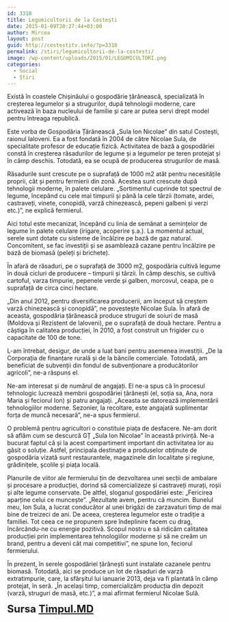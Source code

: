 ```yaml
---
id: 3318
title: Legumicultorii de la Costești
date: 2015-01-09T20:27:44+03:00
author: Mircea
layout: post
guid: http://costestitv.info/?p=3318
permalink: /stiri/legumicultorii-de-la-costesti/
image: /wp-content/uploads/2015/01/LEGUMICULTORI.png
categories:
  - Social
  - Știri
---
```

<p class="big">
  Există în coastele Chișinăului o gospodărie țărănească, specializată în creșterea legumelor și a strugurilor, după tehnologii moderne, care activează în baza nucleului de familie și care ar putea servi drept model pentru întreaga republică. <!--more-->
</p>

Este vorba de Gospodăria Țărănească „Sula Ion Nicolae” din satul Costești, raionul Ialoveni. Ea a fost fondată în 2004 de către Nicolae Sula, de specialitate profesor de educație fizică. Activitatea de bază a gospodăriei constă în creșterea răsadurilor de legume și a legumelor pe teren protejat și în câmp deschis. Totodată, ea se ocupă de producerea strugurilor de masă.

Răsadurile sunt crescute pe o suprafață de 1000 m2 atât pentru necesitățile proprii, cât și pentru fermierii din zonă. Acestea sunt crescute după tehnologii moderne, în palete celulare. „Sortimentul cuprinde tot spectrul de legume, începând cu cele mai timpurii și până la cele târzii (tomate, ardei, castraveți, vinete, conopidă, varză chinezească, pepeni galbeni și verzi etc.)”, ne explică fermierul.

Aici totul este mecanizat, începând cu linia de semănat a semințelor de legume în palete celulare (irigare, acoperire ș.a.). La momentul actual, serele sunt dotate cu sisteme de încălzire pe bază de gaz natural. Concomitent, se fac investiții și se asamblează cazane pentru încălzire pe bază de biomasă (peleți și brichete).

În afară de răsaduri, pe o suprafață de 3000 m2, gospodăria cultivă legume în două cicluri de producere – timpurii și târzii. În câmp deschis, se cultivă cartoful, varza timpurie, pepenele verde și galben, morcovul, ceapa, pe o suprafață de circa cinci hectare.

„Din anul 2012, pentru diversificarea producerii, am început să creștem varză chinezească și conopidă”, ne povestește Nicolae Sula. În afară de aceasta, gospodăria țărănească produce struguri de soiuri de masă (Moldova și Rezistent de Ialoveni), pe o suprafață de două hectare. Pentru a câștiga în calitatea producției, în 2010, a fost construit un frigider cu o capacitate de 100 de tone.

L-am întrebat, desigur, de unde a luat bani pentru asemenea investiții. „De la Corporația de finanțare rurală și de la băncile comerciale. Totodată, am beneficiat de subvenții din fondul de subvenționare a producătorilor agricoli”, ne-a răspuns el.

Ne-am interesat și de numărul de angajați. El ne-a spus că în procesul tehnologic lucrează membrii gospodăriei țărănești (el, soția sa, Ana, nora Maria și feciorul Ion) și patru angajați. „Aceasta se datorează implementării tehnologiilor moderne. Sezonier, la recoltare, este angajată suplimentar forța de muncă necesară”, ne-a spus fermierul.

O problemă pentru agricultori o constituie piața de desfacere. Ne-am dorit să aflăm cum se descurcă GȚ „Sula Ion Nicolae” în această privință. Ne-a bucurat faptul că și la acest compartiment important din activitatea lor au găsit o soluție. Astfel, principala destinație a produselor obținute de gospodăria vizată sunt restaurantele, magazinele din localitate și regiune, grădinițele, școlile și piața locală.

Planurile de viitor ale fermierului țin de dezvoltarea unei secții de ambalare și procesare a producției, dorind să comercializeze și castraveți murați, roșii și alte legume conservate. De altfel, sloganul gospodăriei este: „Fericirea aparține celui ce muncește”. „Rezultate avem, pentru că muncim. Bunelul meu, Ion Sula, a lucrat conducător al unei brigăzi de zarzavaturi timp de mai bine de treizeci de ani. De aceea, creșterea legumelor este o tradiție a familiei. Tot ceea ce ne propunem spre îndeplinire facem cu drag, încărcându-ne cu energie pozitivă. Scopul nostru e să ridicăm calitatea producției prin implementarea tehnologiilor moderne și să ne creăm un brand, pentru a deveni cât mai competitivi”, ne spune Ion, feciorul fermierului.

În prezent, în serele gospodăriei țărănești sunt instalate cazanele pentru biomasă. Totodată, aici se produce un lot de răsaduri de varză extratimpurie, care, la sfârșitul lui ianuarie 2013, deja va fi plantată în câmp protejat, în seră. „În același timp, comercializăm producția din depozit (varză, struguri de masă, etc.)”, a mai afirmat fermierul Nicolae Sulă.

<span style="font-size: 18pt;"><strong>Sursa <a href="http://www.timpul.md/articol/legumicultorii-de-la-costeti-39209.html" target="_blank">Timpul.MD</a></strong></span>